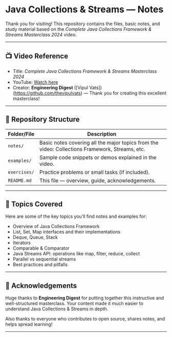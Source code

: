 # Java Collections & Streams — Notes

Thank you for visiting! This repository contains the files, basic notes, and study material based on the *Complete Java Collections Framework & Streams Masterclass 2024* video.

---

## 📺 Video Reference

- Title: *Complete Java Collections Framework & Streams Masterclass 2024*  
- YouTube: [Watch here](https://youtu.be/92k5uokmW9o)  
- Creator: **Engineering Digest** ([Vipul Vats])(https://github.com/thevipulvats) — Thank you for creating this excellent masterclass!

---

## 📂 Repository Structure

| Folder/File  | Description                                                                                    |
| ------------ | ---------------------------------------------------------------------------------------------- |
| `notes/`     | Basic notes covering all the major topics from the video: Collections Framework, Streams, etc. |
| `examples/`  | Sample code snippets or demos explained in the video.                                          |
| `exercises/` | Practice problems or small tasks (if included).                                                |
| `README.md`  | This file — overview, guide, acknowledgements.                                                 |

---

## 🧰 Topics Covered

Here are some of the key topics you’ll find notes and examples for:

- Overview of Java Collections Framework  
- List, Set, Map interfaces and their implementations  
- Deque, Queue, Stack  
- Iterators  
- Comparable & Comparator  
- Java Streams API: operations like map, filter, reduce, collect  
- Parallel vs sequential streams  
- Best practices and pitfalls  

---

## 🤝 Acknowledgements

Huge thanks to **Engineering Digest** for putting together this instructive and well-structured masterclass. Your content made it much easier to understand Java Collections & Streams in depth.  

Also thanks to everyone who contributes to open source, shares notes, and helps spread learning!

---

